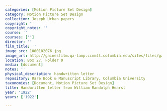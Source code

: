 ```yaml
---
categories: [Motion Picture Set Design]
category: Motion Picture Set Design
collection: Joseph Urban papers
copyright: ''
copyright_notes: ''
course: ''
courses: ['']
director: ''
film_title: ''
image_src: 1000102076.jpg
image_url: http://gainesfilm.qa-lamp.ccnmtl.columbia.edu/sites/files/gainesfilm/images/1000102076.jpg
location: Box 27, Folder 9
media: [document]
notes: ''
physical_description: handwritten letter
repository: Rare Book & Manuscript Library, Columbia University
taxonomies: [Document, Motion Picture Set Design]
title: Handwritten letter from William Randolph Hearst
year: '1922'
years: ['1922']

---
```

